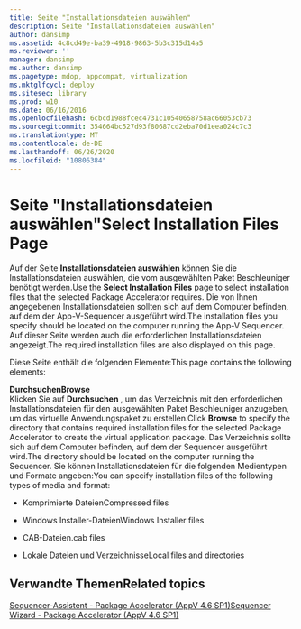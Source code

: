 ```yaml
---
title: Seite "Installationsdateien auswählen"
description: Seite "Installationsdateien auswählen"
author: dansimp
ms.assetid: 4c8cd49e-ba39-4918-9863-5b3c315d14a5
ms.reviewer: ''
manager: dansimp
ms.author: dansimp
ms.pagetype: mdop, appcompat, virtualization
ms.mktglfcycl: deploy
ms.sitesec: library
ms.prod: w10
ms.date: 06/16/2016
ms.openlocfilehash: 6cbcd1988fcec4731c10540658758ac66053cb73
ms.sourcegitcommit: 354664bc527d93f80687cd2eba70d1eea024c7c3
ms.translationtype: MT
ms.contentlocale: de-DE
ms.lasthandoff: 06/26/2020
ms.locfileid: "10806384"
---
```

# <span data-ttu-id="02e15-103">Seite "Installationsdateien auswählen"</span><span class="sxs-lookup"><span data-stu-id="02e15-103">Select Installation Files Page</span></span>


<span data-ttu-id="02e15-104">Auf der Seite **Installationsdateien auswählen** können Sie die Installationsdateien auswählen, die vom ausgewählten Paket Beschleuniger benötigt werden.</span><span class="sxs-lookup"><span data-stu-id="02e15-104">Use the **Select Installation Files** page to select installation files that the selected Package Accelerator requires.</span></span> <span data-ttu-id="02e15-105">Die von Ihnen angegebenen Installationsdateien sollten sich auf dem Computer befinden, auf dem der App-V-Sequencer ausgeführt wird.</span><span class="sxs-lookup"><span data-stu-id="02e15-105">The installation files you specify should be located on the computer running the App-V Sequencer.</span></span> <span data-ttu-id="02e15-106">Auf dieser Seite werden auch die erforderlichen Installationsdateien angezeigt.</span><span class="sxs-lookup"><span data-stu-id="02e15-106">The required installation files are also displayed on this page.</span></span>

<span data-ttu-id="02e15-107">Diese Seite enthält die folgenden Elemente:</span><span class="sxs-lookup"><span data-stu-id="02e15-107">This page contains the following elements:</span></span>

<a href="" id="browse"></a>**<span data-ttu-id="02e15-108">Durchsuchen</span><span class="sxs-lookup"><span data-stu-id="02e15-108">Browse</span></span>**  
<span data-ttu-id="02e15-109">Klicken Sie auf **Durchsuchen** , um das Verzeichnis mit den erforderlichen Installationsdateien für den ausgewählten Paket Beschleuniger anzugeben, um das virtuelle Anwendungspaket zu erstellen.</span><span class="sxs-lookup"><span data-stu-id="02e15-109">Click **Browse** to specify the directory that contains required installation files for the selected Package Accelerator to create the virtual application package.</span></span> <span data-ttu-id="02e15-110">Das Verzeichnis sollte sich auf dem Computer befinden, auf dem der Sequencer ausgeführt wird.</span><span class="sxs-lookup"><span data-stu-id="02e15-110">The directory should be located on the computer running the Sequencer.</span></span> <span data-ttu-id="02e15-111">Sie können Installationsdateien für die folgenden Medientypen und Formate angeben:</span><span class="sxs-lookup"><span data-stu-id="02e15-111">You can specify installation files of the following types of media and format:</span></span>

-   <span data-ttu-id="02e15-112">Komprimierte Dateien</span><span class="sxs-lookup"><span data-stu-id="02e15-112">Compressed files</span></span>

-   <span data-ttu-id="02e15-113">Windows Installer-Dateien</span><span class="sxs-lookup"><span data-stu-id="02e15-113">Windows Installer files</span></span>

-   <span data-ttu-id="02e15-114">CAB-Dateien</span><span class="sxs-lookup"><span data-stu-id="02e15-114">.cab files</span></span>

-   <span data-ttu-id="02e15-115">Lokale Dateien und Verzeichnisse</span><span class="sxs-lookup"><span data-stu-id="02e15-115">Local files and directories</span></span>

## <span data-ttu-id="02e15-116">Verwandte Themen</span><span class="sxs-lookup"><span data-stu-id="02e15-116">Related topics</span></span>


[<span data-ttu-id="02e15-117">Sequencer-Assistent - Package Accelerator (AppV 4.6 SP1)</span><span class="sxs-lookup"><span data-stu-id="02e15-117">Sequencer Wizard - Package Accelerator (AppV 4.6 SP1)</span></span>](sequencer-wizard---package-accelerator--appv-46-sp1-.md)

 

 





